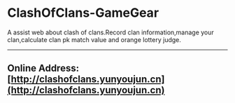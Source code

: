 # ClashOfClans-GameGear
A assist web about clash of clans.Record clan information,manage your clan,calculate clan pk match value and orange lottery judge.

---
##  Online Address: [http://clashofclans.yunyoujun.cn](http://clashofclans.yunyoujun.cn)
